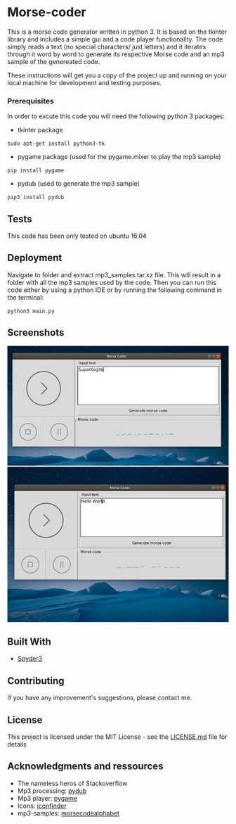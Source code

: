 # Morse-coder
This is a morse code generator written in python 3. It is based on the tkinter library and includes a simple gui and a code player functionality. The code simply reads a text (no special characters/ just letters) and it iterates through it word by word to generate its respective Morse code and an mp3 sample of the genereated code.

These instructions will get you a copy of the project up and running on your local machine for development and testing purposes.

### Prerequisites

In order to excute this code you will need the following python 3 packages:
* tkinter package
```
sudo apt-get install python3-tk
```
* pygame package (used for the pygame.mixer to play the mp3 sample)
```
pip install pygame
```
* pydub (used to generate the mp3 sample)
```
pip3 install pydub
```
## Tests

This code has been only tested on ubuntu 16.04

## Deployment
Navigate to folder and extract mp3_samples.tar.xz file. This will result in a folder with all the mp3 samples used by the code. Then you can run this code either by using a python IDE or by running the following command in the terminal:
```
python3 main.py
```
## Screenshots
![](screenshots/image1.png)
![](screenshots/image2.png)

## Built With
* [Spyder3](http://pythonhosted.org/spyder/)

## Contributing
If you have any improvement's suggestions, please contact me.

## License

This project is licensed under the MIT License - see the [LICENSE.md](LICENSE.md) file for details

## Acknowledgments and ressources

* The nameless heros of Stackoverflow
* Mp3 processing: [pydub](http://pydub.com/)
* Mp3 player: [pygame](https://www.pygame.org/news)
* Icons: [iconfinder](https://www.iconfinder.com/)
* mp3-samples: [morsecodealphabet](http://morsecodealphabet.org/morse-code-alphabet-mp3.html)

